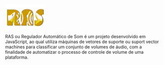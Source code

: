 ![](raslogo.png)

RAS ou Regulador Automático de Som é um projeto desenvolvido em JavaScript, ao qual utiliza máquinas de vetores de suporte ou suport vector machines para classificar um conjunto de volumes de áudio, com a finalidade de automatizar o processo de controle de volume de uma plataforma.